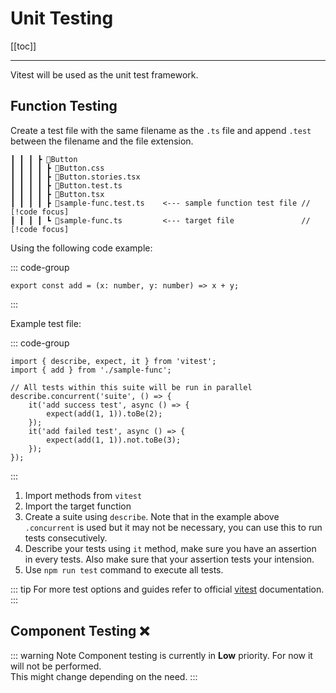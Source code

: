 # Unit Testing

[[toc]]

---
Vitest will be used as the unit test framework.

## Function Testing

Create a test file with the same filename as the `.ts` file and append `.test` between the filename and the file extension.

```
┃ ┃ ┃ ┣ 📂Button
┃ ┃ ┃ ┃ ┣ 📜Button.css
┃ ┃ ┃ ┃ ┣ 📜Button.stories.tsx
┃ ┃ ┃ ┃ ┣ 📜Button.test.ts
┃ ┃ ┃ ┃ ┣ 📜Button.tsx
┃ ┃ ┃ ┃ ┣ 📜sample-func.test.ts    <--- sample function test file // [!code focus]
┃ ┃ ┃ ┃ ┗ 📜sample-func.ts         <--- target file               // [!code focus]
```

Using the following code example:

::: code-group
```ts:line-numbers [sample-function.ts]
export const add = (x: number, y: number) => x + y;
```
:::

Example test file:

::: code-group
```ts:line-numbers [sample-function.test.ts]
import { describe, expect, it } from 'vitest';
import { add } from './sample-func';

// All tests within this suite will be run in parallel
describe.concurrent('suite', () => {
    it('add success test', async () => {
        expect(add(1, 1)).toBe(2);
    });
    it('add failed test', async () => {
        expect(add(1, 1)).not.toBe(3);
    });
});
```
:::

1. Import methods from `vitest`
1. Import the target function
1. Create a suite using `describe`. Note that in the example above `.concurrent` is used but it may not be necessary, you can use this to run tests consecutively.
1. Describe your tests using  `it` method, make sure you have an assertion in every tests. Also make sure that your assertion tests your intension.
1. Use `npm run test` command to execute all tests.

::: tip
For more test options and guides refer to official [vitest](https://vitest.dev/guide/) documentation.
:::

## Component Testing ❌

::: warning Note
Component testing is currently in __Low__ priority. For now it will not be performed.
<br>
This might change depending on the need.
:::